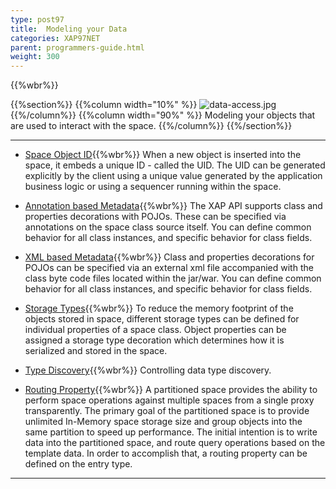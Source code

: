 ```yaml
---
type: post97
title:  Modeling your Data
categories: XAP97NET
parent: programmers-guide.html
weight: 300
---
```


{{%wbr%}}

{{%section%}}
{{%column width="10%" %}}
![data-access.jpg](/attachment_files/subject/data-access.png)
{{%/column%}}
{{%column width="90%" %}}
Modeling your objects that are used to interact with the space.
{{%/column%}}
{{%/section%}}

<hr/>

- [Space Object ID](./poco-object-id.html){{%wbr%}}
When a new object is inserted into the space, it embeds a unique ID - called the UID. The UID can be generated explicitly by the client using a unique value generated by the application business logic or using a sequencer running within the space.

- [Annotation based Metadata](./pono-annotation-overview.html){{%wbr%}}
The XAP API supports class  and properties decorations with POJOs. These can be specified via annotations on the space class source itself. You can define common behavior for all class instances, and specific behavior for class fields.

- [XML based Metadata](./pono-xml-metadata-overview.html){{%wbr%}}
Class and properties  decorations for POJOs  can be specified via an external xml file accompanied with the class byte code files located within the jar/war. You can define common behavior for all class instances, and specific behavior for class fields.

- [Storage Types](./poco-storage-type.html){{%wbr%}}
To reduce the memory footprint of the objects stored in space, different storage types can be defined for individual properties of a space class. Object properties can be assigned a storage type decoration which determines how it is serialized and stored in the space.

- [Type Discovery](./poco-type-discovery.html){{%wbr%}}
Controlling data type discovery.

- [Routing Property](./routing-in-partitioned-spaces.html){{%wbr%}}
A partitioned space provides the ability to perform space operations against multiple spaces from a single proxy transparently. The primary goal of the partitioned space is to provide unlimited In-Memory space storage size and group objects into the same partition to speed up performance. The initial intention is to write data into the partitioned space, and route query operations based on the template data. In order to accomplish that, a routing property can be defined on the entry type.
<hr/>



